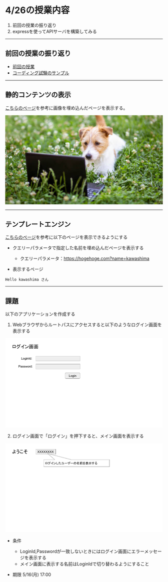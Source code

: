 # 4/26の授業内容
1. 前回の授業の振り返り
2. expressを使ってAPIサーバを構築してみる

---
## 前回の授業の振り返り
* [前回の授業](../0419/README.md)
* [コーディング試験のサンプル](https://www.yumemi.co.jp/serverside_recruit)

---
## 静的コンテンツの表示
[こちらのページ](https://expressjs.com/ja/starter/static-files.html)を参考に画像を埋め込んだページを表示する。

![画像](./example/jack.jpg)

---
## テンプレートエンジン
[こちらのページ](https://www.digitalocean.com/community/tutorials/how-to-use-ejs-to-template-your-node-application-ja)を参考に以下のページを表示できるようにする

* クエリーパラメータで指定した名前を埋め込んだページを表示する
  * クエリーパラメータ：https://hogehoge.com?name=kawashima

* 表示するページ
```
Hello kawashima さん
```

---
## 課題
以下のアプリケーションを作成する
1. Webブラウザからルートパスにアクセスすると以下のようなログイン画面を表示する

![画面](./example/login.png)

2. ログイン画面で「ログイン」を押下すると、メイン画面を表示する

![画面](./example/main.png)

* 条件
  * LoginId,Passwordが一致しないときにはログイン画面にエラーメッセージを表示する
  * メイン画面に表示する名前はLoginIdで切り替わるようにすること

* 期限
5/16(月) 17:00
